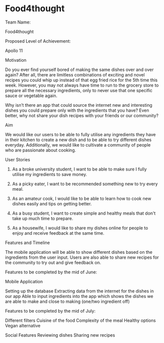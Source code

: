 # Food4thought
Team Name: 

Food4thought

Proposed Level of Achievement: 

Apollo 11 

Motivation 

Do you ever find yourself bored of making the same dishes over and over again? After all, there are limitless combinations of exciting and novel recipes you could whip up instead of that egg fried rice for the 5th time this week. However, you may not always have time to run to the grocery store to prepare all the necessary ingredients, only to never use that one specific sauce or vegetable again. 

Why isn’t there an app that could source the internet new and interesting dishes you could prepare only with the ingredients that you have? Even better, why not share your dish recipes with your friends or our community?


Aim 

We would like our users to be able to fully utilise any ingredients they have in their kitchen to create a new dish and to be able to try different dishes everyday. Additionally, we would like to cultivate a community of people who are passionate about cooking.

User Stories


1. As a broke university student, I want to be able to make sure I fully utilise my ingredients to save money.

2. As a picky eater, I want to be recommended something new to try every meal.

3. As an amateur cook, I would like to be able to learn how to cook new dishes easily and tips on getting better.

4. As a busy student, I want to create simple and healthy meals that don't take up much time to prepare.
	
5. As a housewife, I would like to share my dishes online for people to enjoy and receive feedback at the same time.


Features and Timeline

The mobile application will be able to show different dishes based on the ingredients from the user input. Users are also able to share new recipes for the community to try out and give feedback on.


Features to be completed by the mid of June: 

Mobile Application

Setting up the database
Extracting data from the internet for the dishes in our app
Able to input ingredients into the app which shows the dishes we are able to make and close to making (one/two ingredient off)

Features to be completed by the mid of July: 

Different filters 
Cuisine of the food 
Complexity of the meal
Healthy options
Vegan alternative

Social Features
Reviewing dishes
Sharing new recipes


